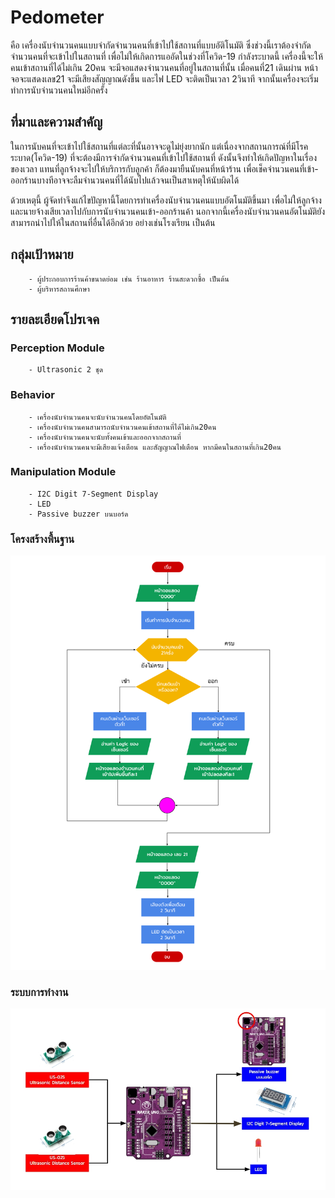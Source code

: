 # Pedometer
คือ เครื่องนับจำนวนคนแบบจำกัดจำนวนคนที่เข้าไปใช้สถานที่แบบอัติโนมัติ ซึ่งช่วงนี้เราต้องจำกัดจำนวนคนที่จะเข้าไปในสถานที่ เพื่อไม่ให้เกิดการแออัดในช่วงที่โควิด-19 กำลังระบาดนี้ เครื่องนี้จะให้คนเข้าสถานที่ได้ไม่เกิน 20คน จะมีจอแสดงจำนวนคนที่อยู่ในสถานที่นั้น เมื่อคนที่21 เดินผ่าน หน้าจอจะแสดงเลข21 จะมีเสียงสัญญาณดังขึ้น และไฟ LED จะติดเป็นเวลา 2วินาที จากนั้นเครื่องจะเริ่มทำการนับจำนวนคนใหม่อีกครั้ง
## ที่มาและความสำคัญ
ในการนับคนที่จะเข้าไปใช้สถานที่แต่ละที่นั้นอาจจะดูไม่ยุ่งยากนัก แต่เนื่องจากสถานการณ์ที่มีโรคระบาด(โควิด-19) ที่จะต้องมีการจำกัดจำนวนคนที่เข้าไปใช้สถานที่ ดังนั้นจึงทำให้เกิดปัญหาในเรื่องของเวลา แทนที่ลูกจ้างจะไปให้บริการกับลูกค้า ก็ต้องมายืนนับคนที่หน้าร้าน เพื่อเช็คจำนวนคนที่เข้า-ออกร้านบางทีอาจจะลืมจำนวนคนที่ได้นับไปแล้วจนเป็นสาเหตุให้นับผิดได้

ด้วยเหตุนี้ ผู้จัดทำจึงแก้ไขปัญหานี้โดยการทำเครื่องนับจำนวนคนแบบอัตโนมัติขึ้นมา เพื่อไม่ให้ลูกจ้างและนายจ้างเสียเวลาไปกับการนับจำนวนคนเข้า-ออกร้านค้า นอกจากนี้เครื่องนับจำนวนคนอัตโนมัติยังสามารถนำไปให้ในสถานที่อื่นได้อีกด้วย อย่างเช่นโรงเรียน เป็นต้น
        
## กลุ่มเป้าหมาย
        - ผู้ประกอบการร้านค้าขนาดย่อม เช่น ร้านอาหาร ร้านสะดวกซื้อ เป็นต้น
        - ผู้บริหารสถานศึกษา
        
## รายละเอียดโปรเจค
### Perception Module
        - Ultrasonic 2 ชุด
### Behavior
        - เครื่องนับจำนวนคนจะนับจำนวนคนโดยอัตโนมัติ
	    - เครื่องนับจำนวนคนสามารถนับจำนวนคนเข้าสถานที่ได้ไม่เกิน20คน
	    - เครื่องนับจำนวนคนจะนับทั้งคนเข้าและออกจากสถานที่
	    - เครื่องนับจำนวนคนจะมีเสียงแจ้งเตือน และสัญญาณไฟเตือน หากมีคนในสถานที่เกิน20คน
### Manipulation Module
        - I2C Digit 7-Segment Display
        - LED
        - Passive buzzer บนบอร์ด
### โครงสร้างพื้นฐาน

![alt text For Logo 1][flowchart]

[flowchart]: https://github.com/poohkatoy/Pedometer/blob/master/PedometerFlowchart.svg "Flowchart"

### ระบบการทำงาน

![alt text For Logo 2][diagram]

[diagram]: https://github.com/poohkatoy/Pedometer/blob/master/PedometerDiagram.jpg "Diagram"
